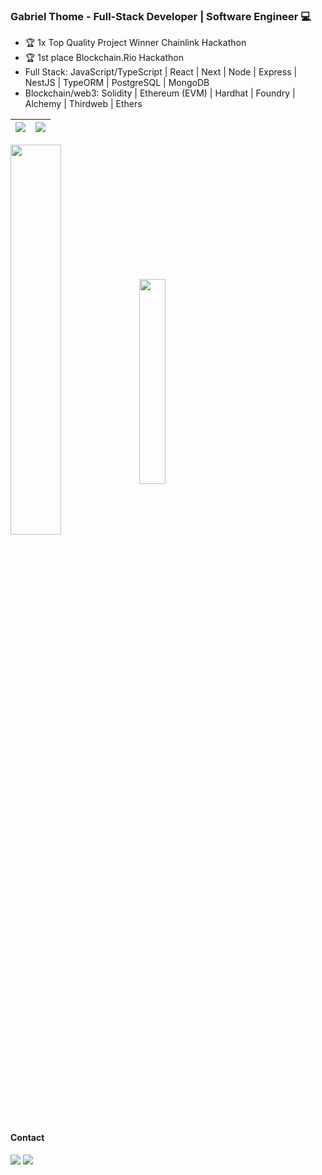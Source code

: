 ### Gabriel Thome - Full-Stack Developer | Software Engineer 💻

- 🏆 1x Top Quality Project Winner Chainlink Hackathon
- 🏆 1st place Blockchain.Rio Hackathon
- Full Stack: JavaScript/TypeScript | React | Next | Node | Express | NestJS | TypeORM | PostgreSQL | MongoDB 
- Blockchain/web3: Solidity | Ethereum (EVM) | Hardhat | Foundry | Alchemy | Thirdweb | Ethers 

|![](http://github-profile-summary-cards.vercel.app/api/cards/profile-details?username=thomasdev5832&theme=tokyonight)|![](http://github-profile-summary-cards.vercel.app/api/cards/productive-time?username=thomasdev5832&theme=tokyonight&utcOffset=-3)|
|---|---|

<div>
  <img width=40% align="center"  src="https://github-readme-streak-stats.herokuapp.com?user=thomasdev5832&theme=tokyonight&mode=weekly" />
  <img width=29% align="center" src="https://github-readme-stats.vercel.app/api/top-langs/?username=thomasdev5832&layout=compact&theme=tokyonight" />
</div>

#### Contact
<div>
  <a href = "mailto:eugabrielthome@gmail.com"> <img src="https://img.shields.io/badge/-Gmail-%23333?style=for-the-badge&logo=gmail&logoColor=white" target="_blank"></a>
  <a href="https://www.linkedin.com/in/gabrieltome/" target="_blank"><img src="https://img.shields.io/badge/-LinkedIn-%230077B5?style=for-the-badge&logo=linkedin&logoColor=white"  target="_blank"></a> 
</div>

